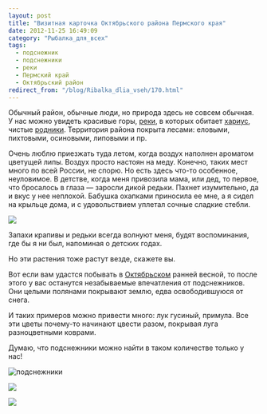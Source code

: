 ```yaml
---
layout: post
title: "Визитная карточка Октябрьского района Пермского края"
date: 2012-11-25 16:49:09
category: "Рыбалка_для_всех"
tags:
  - подснежник
  - подснежники
  - реки
  - Пермский край
  - Октябрьский район
redirect_from: "/blog/Ribalka_dlia_vseh/170.html"
---
```

Обычный район, обычные люди, но природа здесь не совсем обычная. У нас
можно увидеть красивые горы, [реки][1], в которых обитает [хариус][2],
чистые [родники][3]. Территория района покрыта лесами: еловыми, пихтовыми,
осиновыми, липовыми и пр.

Очень люблю приезжать туда летом, когда воздух наполнен ароматом
цветущей липы. Воздух просто настоян на меду. Конечно, таких мест много
по всей России, не спорю. Но есть здесь что-то особенное, неуловимое. В
детстве, когда меня привозила мама, или дед, то первое, что бросалось в
глаза — заросли дикой редьки. Пахнет изумительно, да и вкус у нее
неплохой. Бабушка охапками приносила ее мне, а я сидел на крыльце дома,
и с удовольствием уплетал сочные сладкие стебли.

![](http://fishingguru.ru/uploads/images/00/00/01/2012/11/25/fdc136.jpg)

Запахи крапивы и редьки всегда волнуют меня, будят воспоминания, где бы
я ни был, напоминая о детских годах.

Но эти растения тоже растут везде, скажете вы.

Вот если вам удастся побывать в [Октябрьском][4] ранней весной,
то после этого у вас останутся незабываемые впечатления от подснежников.
Они целыми полянами покрывают землю, едва освободившуюся от снега.

И таких примеров можно привести много: лук гусиный, примула. Все эти
цветы почему-то начинают цвести разом, покрывая луга разноцветными
коврами.

Думаю, что подснежники можно найти в таком количестве только у нас!

![подснежники](http://fishingguru.ru/uploads/images/00/00/01/2012/11/25/d43284.jpg)

![](http://fishingguru.ru/uploads/images/00/00/01/2012/11/25/b4b249.jpg)

![](http://fishingguru.ru/uploads/images/00/00/01/2012/11/25/8035d2.jpg)

[1]: /blog/Ribalka_dlia_vseh/136.html
[2]: /blog/riba_osobennosti/86.html
[3]: /blog/Ribalka_dlia_vseh/95.html
[4]: /blog/Ribalka_dlia_vseh/112.html

